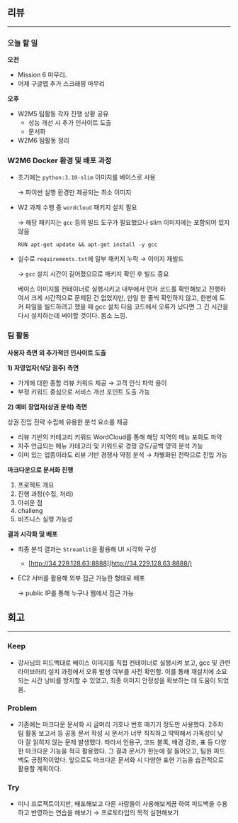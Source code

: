 ## 리뷰

---

### 오늘 할 일

**오전**

- Mission 6 마무리.
- 어제 구글맵 추가 스크래핑 마무리

**오후**

- W2M5 팀활동 각자 진행 상황 공유
    - 성능 개선 시 추가 인사이트 도출
    - 문서화
- W2M6 팀활동 정리

### W2M6 Docker 환경 및 배포 과정

- 초기에는 `python:3.10-slim` 이미지를 베이스로 사용
    
    → 파이썬 실행 환경만 제공되는 최소 이미지
    
- W2 과제 수행 중 `wordcloud` 패키지 설치 필요
    
    → 해당 패키지는 `gcc` 등의 빌드 도구가 필요했으나 slim 이미지에는 포함되어 있지 않음
    
    ```docker
    RUN apt-get update && apt-get install -y gcc
    ```
    
- 실수로 `requirements.txt`에 일부 패키지 누락 → 이미지 재빌드
    
    → `gcc` 설치 시간이 길어졌으므로 패키지 확인 후 빌드 중요
    
    베이스 이미지를 컨테이너로 실행시키고 내부에서 먼저 코드를 확인해보고 진행하여서 크게 시간적으로 문제된 건 없었지만, 만일 한 줄씩 확인하지 않고, 한번에 도커 파일을 빌드하려고 했을 때 gcc 설치 다음 코드에서 오류가 났다면 그 긴 시간을 다시 설치하는데 써야할 것이다. 몸소 느낌.
    

### 팀 활동

**사용자 측면 외 추가적인 인사이트 도출**

**1) 자영업자(식당 점주) 측면**

- 가게에 대한 종합 리뷰 키워드 제공 → 고객 인식 파악 용이
- 부정 키워드 중심으로 서비스 개선 포인트 도출 가능

**2) 예비 창업자(상권 분석) 측면**

상권 진입 전략 수립에 유용한 분석 요소를 제공

- 리뷰 기반의 카테고리 키워드 WordCloud를 통해 해당 지역의 메뉴 포화도 파악
- 자주 언급되는 메뉴 카테고리 및 키워드로 경쟁 강도/공백 영역 분석 가능
- 이미 있는 업종이라도 리뷰 기반 경쟁사 약점 분석 → 차별화된 전략으로 진입 가능

**마크다운으로 문서화 진행**

1. 프로젝트 개요
2. 진행 과정(수집, 처리)
3. 아쉬운 점
4. challeng
5. 비즈니스 실행 가능성

**결과 시각화 및 배포**

- 최종 분석 결과는 `Streamlit`을 활용해 UI 시각화 구성
    - [http://34.229.128.63:8888](http://34.229.128.63:8888/)
- EC2 서버를 활용해 외부 접근 가능한 형태로 배포
    
    → public IP를 통해 누구나 웹에서 접근 가능
    

## 회고

---

### Keep

- 강사님의 피드백대로 베이스 이미지를 직접 컨테이너로 실행시켜 보고, gcc 및 관련 라이브러리 설치 과정에서 오류 발생 여부를 사전 확인함. 이를 통해 재설치에 소요되는 시간 낭비를 방지할 수 있었고, 최종 이미지 안정성을 확보하는 데 도움이 되었음.

### Problem

- 기존에는 마크다운 문서화 시 글머리 기호나 번호 매기기 정도만 사용했다. 2주차 팀 활동 보고서 등 공동 문서 작성 시 문서가 너무 칙칙하고 딱딱해서 가독성이 낮아 잘 읽히지 않는 문제 발생했다. 따라서 인용구, 코드 블록, 배경 강조, 표 등 다양한 마크다운 기능을 적극 활용했다. 그 결과 문서가 한눈에 잘 들어오고, 팀원 피드백도 긍정적이었다. 앞으로도 마크다운 문서화 시 다양한 표현 기능을 습관적으로 활용할 계획이다.

### Try

- 미니 프로젝트이지만, 배포해보고 다른 사람들이 사용해보게끔 하여 피드백을 수용하고 반영하는 연습을 해보기 → 프로토타입의 목적 실현해보기
